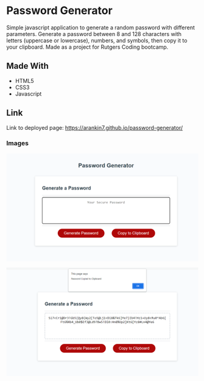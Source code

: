 # Password Generator

Simple javascript application to generate a random password with different parameters.
Generate a password between 8 and 128 characters with letters (uppercase or lowercase), numbers, and symbols, then copy it to your clipboard. 
Made as a project for Rutgers Coding bootcamp.  

## Made With
* HTML5
* CSS3
* Javascript

## Link
Link to deployed page: https://arankin7.github.io/password-generator/


### Images
![](Images/scrnShot1.png)

![](Images/scrnShot2.png)
